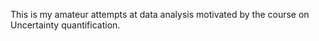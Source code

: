This is my amateur attempts at data analysis motivated by the course on Uncertainty quantification.
